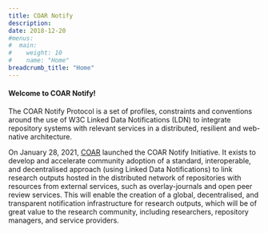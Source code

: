 ```yaml
---
title: COAR Notify
description:
date: 2018-12-20
#menus:
#  main:
#    weight: 10
#    name: "Home"
breadcrumb_title: "Home"
---
```


#### Welcome to COAR Notify!

The COAR Notify Protocol is a set of profiles, constraints and conventions around the use of W3C Linked Data Notifications (LDN) to integrate repository systems with relevant services in a distributed, resilient and web-native architecture.

On January 28, 2021, [COAR](https://www.coar-repositories.org) launched the COAR Notify Initiative. It exists to develop and accelerate community adoption of a standard, interoperable, and decentralised approach (using Linked Data Notifications) to link research outputs hosted in the distributed network of repositories with resources from external services, such as overlay-journals and open peer review services. This will enable the creation of a global, decentralised, and transparent notification infrastructure for research outputs, which will be of great value to the research community, including researchers, repository managers, and service providers.
